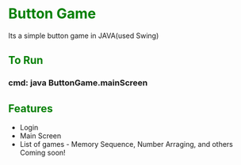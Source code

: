 # <b style="color:green">Button Game</b>
Its a simple button game in JAVA(used Swing)

## <b style="color:green">To Run</b>
<h3 class="code" style="font:serif">cmd: java ButtonGame.mainScreen</h3>

## <b style="color:green">Features</b> 
- Login
- Main Screen
- List of games
        - Memory Sequence, Number Arraging, and others Coming soon!

